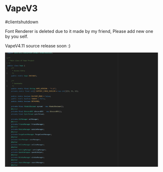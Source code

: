 # VapeV3
#clientshutdown

Font Renderer is deleted due to it made by my friend, Please add new one by you self.

VapeV4.11 source release soon :)

![](img.png)